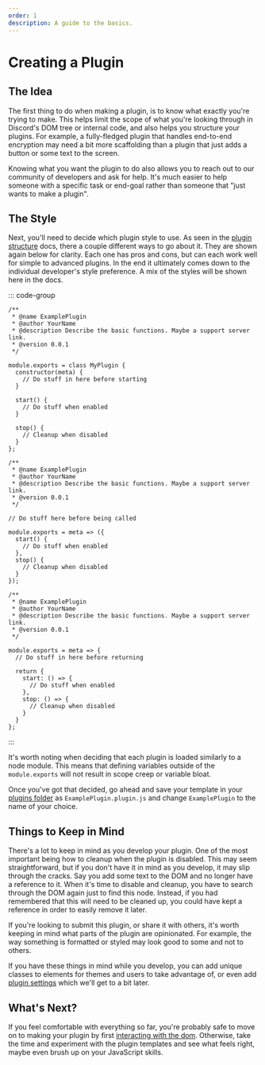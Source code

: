 ```yaml
---
order: 1
description: A guide to the basics.
---
```


# Creating a Plugin

## The Idea

The first thing to do when making a plugin, is to know what exactly you're trying to make. This helps limit the scope of what you're looking through in Discord's DOM tree or internal code, and also helps you structure your plugins. For example, a fully-fledged plugin that handles end-to-end encryption may need a bit more scaffolding than a plugin that just adds a button or some text to the screen.

Knowing what you want the plugin to do also allows you to reach out to our community of developers and ask for help. It's much easier to help someone with a specific task or end-goal rather than someone that "just wants to make a plugin".

## The Style

Next, you'll need to decide which plugin style to use. As seen in the [plugin structure](../introduction/structure) docs, there a couple different ways to go about it. They are shown again below for clarity. Each one has pros and cons, but can each work well for simple to advanced plugins. In the end it ultimately comes down to the individual developer's style preference. A mix of the styles will be shown here in the docs.

::: code-group
```js:line-numbers [class]
/**
 * @name ExamplePlugin
 * @author YourName
 * @description Describe the basic functions. Maybe a support server link.
 * @version 0.0.1
 */

module.exports = class MyPlugin {
  constructor(meta) {
    // Do stuff in here before starting
  }

  start() {
    // Do stuff when enabled
  }

  stop() {
    // Cleanup when disabled
  }
};
```


```js:line-numbers [arrow]
/**
 * @name ExamplePlugin
 * @author YourName
 * @description Describe the basic functions. Maybe a support server link.
 * @version 0.0.1
 */

// Do stuff here before being called

module.exports = meta => ({
  start() {
    // Do stuff when enabled
  },
  stop() {
    // Cleanup when disabled
  }
});
```


```js:line-numbers [return]
/**
 * @name ExamplePlugin
 * @author YourName
 * @description Describe the basic functions. Maybe a support server link.
 * @version 0.0.1
 */

module.exports = meta => {
  // Do stuff in here before returning

  return {
    start: () => {
      // Do stuff when enabled
    },
    stop: () => {
      // Cleanup when disabled
    }
  }
};
```
:::

It's worth noting when deciding that each plugin is loaded similarly to a node module. This means that defining variables outside of the `module.exports` will not result in scope creep or variable bloat.

Once you've got that decided, go ahead and save your template in your [plugins folder](../introduction/quick-start#plugin-folder) as `ExamplePlugin.plugin.js` and change `ExamplePlugin` to the name of your choice.


## Things to Keep in Mind

There's a lot to keep in mind as you develop your plugin. One of the most important being how to cleanup when the plugin is disabled. This may seem straightforward, but if you don't have it in mind as you develop, it may slip through the cracks. Say you add some text to the DOM and no longer have a reference to it. When it's time to disable and cleanup, you have to search through the DOM again just to find this node. Instead, if you had remembered that this will need to be cleaned up, you could have kept a reference in order to easily remove it later.

If you're looking to submit this plugin, or share it with others, it's worth keeping in mind what parts of the plugin are opinionated. For example, the way something is formatted or styled may look good to some and not to others.

If you have these things in mind while you develop, you can add unique classes to elements for themes and users to take advantage of, or even add [plugin settings](./settings) which we'll get to a bit later.

## What's Next?

If you feel comfortable with everything so far, you're probably safe to move on to making your plugin by first [interacting with the dom](./dom). Otherwise, take the time and experiment with the plugin templates and see what feels right, maybe even brush up on your JavaScript skills.